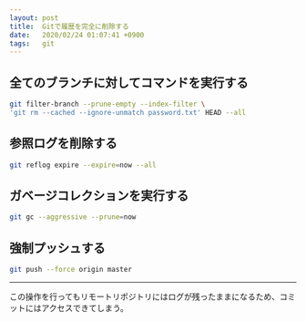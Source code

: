 ```yaml
---
layout: post
title:  Gitで履歴を完全に削除する
date:   2020/02/24 01:07:41 +0900
tags:   git
---
```


## 全てのブランチに対してコマンドを実行する

```sh
git filter-branch --prune-empty --index-filter \
'git rm --cached --ignore-unmatch password.txt' HEAD --all
```

## 参照ログを削除する

```sh
git reflog expire --expire=now --all
```

## ガベージコレクションを実行する

```sh
git gc --aggressive --prune=now
```

## 強制プッシュする

```sh
git push --force origin master
```

----

この操作を行ってもリモートリポジトリにはログが残ったままになるため、コミットにはアクセスできてしまう。
